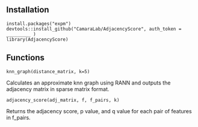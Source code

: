 ## Installation

```
install.packages("expm")
devtools::install_github("CamaraLab/AdjacencyScore", auth_token = _________ )
library(AdjacencyScore)
```

## Functions

```
knn_graph(distance_matrix, k=5)
```
Calculates an approximate knn graph using RANN and outputs the adjacency matrix in sparse matrix format.

```
adjacency_score(adj_matrix, f, f_pairs, k)
```
Returns the adjacency score, p value, and q value for each pair of features in f_pairs.